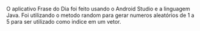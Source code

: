 O aplicativo Frase do Dia foi feito usando o Android Studio e a linguagem Java. Foi utilizando o metodo random para gerar numeros aleatórios de 1 a 5 para ser utilizado como indice em um vetor.
